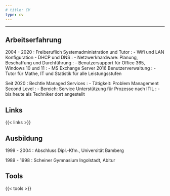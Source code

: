 ```yaml
---
# title: CV
type: cv
---
```


-----------

Arbeitserfahrung
--------------------

2004 - 2020
: Freiberuflich Systemadministration und Tutor
: - Wifi und LAN Konfiguration - DHCP und DNS
: - Netzwerkhardware: Planung, Beschaffung und Durchführung
: - Benutzersupport für Office 365, Windows 10 und 11
: - MS Exchange Server 2016 Benutzerverwaltung
: - Tutor für Mathe, IT und Statistik für alle Leistungsstufen
    
Seit 2020
: Bechtle Managed Services
: - Tätigkeit: Problem Management Second Level
: - Bereich: Service Unterstützung für Prozesse nach ITIL
: - bis heute als Techniker dort angestellt

Links
--------------------

{{< links >}}

Ausbildung
----------

1999 - 2004
: Abschluss Dipl.-Kfm., Universität Bamberg

1989 - 1998
: Scheiner Gymnasium Ingolstadt, Abitur

Tools
------------

{{< tools >}}